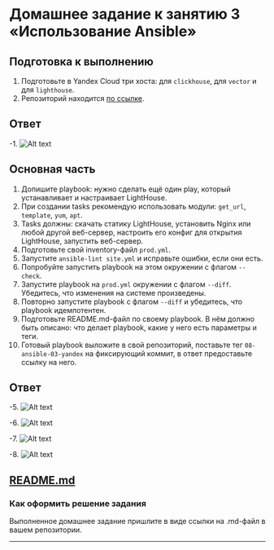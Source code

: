 # Домашнее задание к занятию 3 «Использование Ansible»

## Подготовка к выполнению

1. Подготовьте в Yandex Cloud три хоста: для `clickhouse`, для `vector` и для `lighthouse`.
2. Репозиторий находится [по ссылке](https://github.com/VKCOM/lighthouse).

## Ответ

-1. ![Alt text](https://github.com/wineperm/SHDEVOPS-2/assets/15356046/94078586-b42c-477f-b0fa-148174aebe42)

## Основная часть

1. Допишите playbook: нужно сделать ещё один play, который устанавливает и настраивает LightHouse.
2. При создании tasks рекомендую использовать модули: `get_url`, `template`, `yum`, `apt`.
3. Tasks должны: скачать статику LightHouse, установить Nginx или любой другой веб-сервер, настроить его конфиг для открытия LightHouse, запустить веб-сервер.
4. Подготовьте свой inventory-файл `prod.yml`.
5. Запустите `ansible-lint site.yml` и исправьте ошибки, если они есть.
6. Попробуйте запустить playbook на этом окружении с флагом `--check`.
7. Запустите playbook на `prod.yml` окружении с флагом `--diff`. Убедитесь, что изменения на системе произведены.
8. Повторно запустите playbook с флагом `--diff` и убедитесь, что playbook идемпотентен.
9. Подготовьте README.md-файл по своему playbook. В нём должно быть описано: что делает playbook, какие у него есть параметры и теги.
10. Готовый playbook выложите в свой репозиторий, поставьте тег `08-ansible-03-yandex` на фиксирующий коммит, в ответ предоставьте ссылку на него.

## Ответ 

-5. ![Alt text](https://github.com/wineperm/SHDEVOPS-2/assets/15356046/e423c105-7978-47a1-a27e-f2557c1392a7)

-6. ![Alt text](https://github.com/wineperm/SHDEVOPS-2/assets/15356046/9f639e87-1768-4f40-a6f3-2fa0ab867e7c)

-7. ![Alt text](https://github.com/wineperm/SHDEVOPS-2/assets/15356046/f24868af-dae3-41d9-84ae-d14471e130af)

-8. ![Alt text](https://github.com/wineperm/SHDEVOPS-2/assets/15356046/c1d6adc0-92ca-4f27-8f44-bbfd207ea1ad)

[README.md](https://github.com/wineperm/SHDEVOPS-2/blob/d11d482250d8466043cb43ab502bc297fc29554e/mnt-homeworks/08-ansible-03-yandex/playbook/README.md)
---

### Как оформить решение задания

Выполненное домашнее задание пришлите в виде ссылки на .md-файл в вашем репозитории.

---
